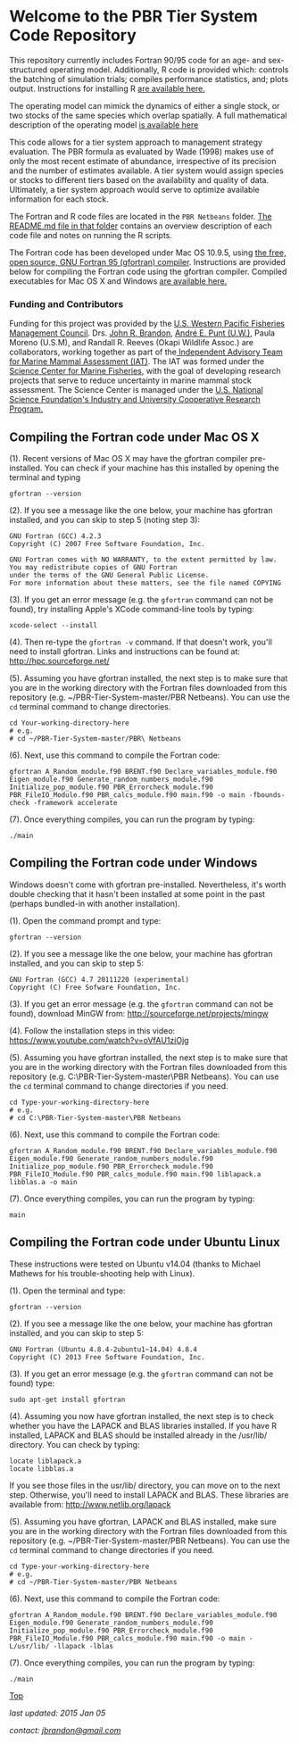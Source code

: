 # Welcome to the PBR Tier System Code Repository
This repository currently includes Fortran 90/95 code for an age- and sex-structured operating model. Additionally, R code is provided which: controls the batching of simulation trials; compiles performance statistics, and; plots output. Instructions for installing R  <a href="https://cran.r-project.org/" target="_blank">are available here.</a> 

The operating model can mimick the dynamics of either a single stock, or two stocks of the same species which overlap spatially. A full mathematical description of the operating model <a href="https://www.dropbox.com/sh/qga2x5sq2h41vfp/AADlfFXYeO9MjfjrRor4-Z1Ca?dl=0" target="_blank">is available here</a>

This code allows for a tier system approach to management strategy evaluation. The PBR formula as evaluated by Wade (1998) makes use of only the most recent estimate of abundance, irrespective of its precision and the number of estimates available. A tier system would assign species or stocks to different tiers based on the availability and quality of data. Ultimately, a tier system approach would serve to optimize available information for each stock.

The Fortran and R code files are located in the `PBR Netbeans` folder. <a href="https://github.com/John-Brandon/PBR-Tier-System/tree/master/PBR%20Netbeans" target="_blank">The README.md file in that folder</a> contains an overview description of each code file and notes on running the R scripts.  

The Fortran code has been developed under Mac OS 10.9.5, using <a href="https://gcc.gnu.org/wiki/GFortran" target="_blank">the free, open source, GNU Fortran 95 (gfortran) compiler</a>. Instructions are provided below for compiling the Fortran code using the gfortran compiler. Compiled executables for Mac OS X and Windows <a href="https://www.dropbox.com/sh/qga2x5sq2h41vfp/AADlfFXYeO9MjfjrRor4-Z1Ca?dl=0" target="_blank">are available here.</a> 

### Funding and Contributors
Funding for this project was provided by the <a href="http://www.wpcouncil.org/about-us/" target="_blank">U.S. Western Pacific Fisheries Management Council</a>. Drs. <a href="https://www.linkedin.com/in/john-brandon-b5690a26" target="_blank">John R. Brandon</a>, <a href="https://fish.uw.edu/faculty/andre-punt/" target="_blank">Andr&eacute; E. Punt (U.W.)</a>, Paula Moreno (U.S.M), and Randall R. Reeves (Okapi Wildlife Assoc.) are collaborators, working together as part of the<a href="http://gcrl.usm.edu/scemfis/marine.mammal.asssessment.team.php" target="_blank"> Independent Advisory Team for Marine Mammal Assessment (IAT)</a>. The IAT was formed under the <a href="http://scemfis.org/aboutus.html" target="_blank">Science Center for Marine Fisheries</a>, with the goal of developing research projects that serve to reduce uncertainty in marine mammal stock assessment. The Science Center is managed under the <a href="http://www.nsf.gov/eng/iip/iucrc/program.jsp" target="_blank">U.S. National Science Foundation's Industry and University Cooperative Research Program.</a> 

## Compiling the Fortran code under Mac OS X
(1). Recent versions of Mac OS X may have the gfortran compiler pre-installed. You can check if your machine has this installed by opening the terminal and typing
```shell
gfortran --version
``` 
(2). If you see a message like the one below, your machine has gfortran installed, and you can skip to step 5 (noting step 3):
```shell
GNU Fortran (GCC) 4.2.3
Copyright (C) 2007 Free Software Foundation, Inc.

GNU Fortran comes with NO WARRANTY, to the extent permitted by law.
You may redistribute copies of GNU Fortran
under the terms of the GNU General Public License.
For more information about these matters, see the file named COPYING
```
(3). If you get an error message (e.g. the `gfortran` command can not be found), try installing Apple's XCode command-line tools by typing:
```shell
xcode-select --install
```
(4). Then re-type the `gfortran -v` command. If that doesn't work, you'll need to install gfortran. Links and instructions can be found at: http://hpc.sourceforge.net/

(5). Assuming you have gfortran installed, the next step is to make sure that you are in the working directory with the Fortran files downloaded from this repository (e.g. ~/PBR-Tier-System-master/PBR Netbeans). You can use the `cd` terminal command to change directories.
```shell
cd Your-working-directory-here
# e.g.
# cd ~/PBR-Tier-System-master/PBR\ Netbeans
```
(6). Next, use this command to compile the Fortran code:
```shell
gfortran A_Random_module.f90 BRENT.f90 Declare_variables_module.f90 Eigen_module.f90 Generate_random_numbers_module.f90 Initialize_pop_module.f90 PBR_Errorcheck_module.f90 PBR_FileIO_Module.f90 PBR_calcs_module.f90 main.f90 -o main -fbounds-check -framework accelerate 
```
(7). Once everything compiles, you can run the program by typing:
```shell
./main
```

## Compiling the Fortran code under Windows
Windows doesn't come with gfortran pre-installed. Nevertheless, it's worth double checking that it hasn't been installed at some point in the past (perhaps bundled-in with another installation).  

(1). Open the command prompt and type: 
```shell
gfortran --version
```
(2). If you see a message like the one below, your machine has gfortran installed, and you can skip to step 5:
```shell
GNU Fortran (GCC) 4.7 20111220 (experimental)
Copyright (C) Free Sofware Foundation, Inc.
```
(3). If you get an error message (e.g. the `gfortran` command can not be found), download MinGW from: http://sourceforge.net/projects/mingw

(4). Follow the installation steps in this video: https://www.youtube.com/watch?v=oVfAU1ziOjg

(5). Assuming you have gfortran installed, the next step is to make sure that you are in the working directory with the Fortran files downloaded from this repository (e.g. C:\PBR-Tier-System-master\PBR Netbeans). You can use the `cd` terminal command to change directories if you need.
```shell
cd Type-your-working-directory-here
# e.g.
# cd C:\PBR-Tier-System-master\PBR Netbeans
```

(6). Next, use this command to compile the Fortran code:
```shell
gfortran A_Random_module.f90 BRENT.f90 Declare_variables_module.f90 Eigen_module.f90 Generate_random_numbers_module.f90 Initialize_pop_module.f90 PBR_Errorcheck_module.f90 PBR_FileIO_Module.f90 PBR_calcs_module.f90 main.f90 liblapack.a libblas.a -o main 
```

(7). Once everything compiles, you can run the program by typing:
```shell
main
```
## Compiling the Fortran code under Ubuntu Linux 
These instructions were tested on Ubuntu v14.04 (thanks to Michael Mathews for his trouble-shooting help with Linux). 

(1). Open the terminal and type: 
```shell
gfortran --version
```
(2). If you see a message like the one below, your machine has gfortran installed, and you can skip to step 5:
```shell
GNU Fortran (Ubuntu 4.8.4-2ubuntu1~14.04) 4.8.4
Copyright (C) 2013 Free Software Foundation, Inc.
```
(3). If you get an error message (e.g. the `gfortran` command can not be found) type:
```shell
sudo apt-get install gfortran
```
(4). Assuming you now have gfortran installed, the next step is to check whether you have the LAPACK and BLAS libraries installed. If you have R installed, LAPACK and BLAS should be installed already in the /usr/lib/ directory. You can check by typing:
```shell
locate liblapack.a
locate libblas.a
```
If you see those files in the usr/lib/ directory, you can move on to the next step. Otherwise, you'll need to install LAPACK and BLAS. These libraries are available from: http://www.netlib.org/lapack

(5). Assuming you have gfortran, LAPACK and BLAS installed, make sure you are in the working directory with the Fortran files downloaded from this repository (e.g. ~/PBR-Tier-System-master/PBR Netbeans). You can use the `cd` terminal command to change directories if you need.
```shell
cd Type-your-working-directory-here
# e.g.
# cd ~/PBR-Tier-System-master/PBR Netbeans
```
(6). Next, use this command to compile the Fortran code:
```shell
gfortran A_Random_module.f90 BRENT.f90 Declare_variables_module.f90 Eigen_module.f90 Generate_random_numbers_module.f90 Initialize_pop_module.f90 PBR_Errorcheck_module.f90 PBR_FileIO_Module.f90 PBR_calcs_module.f90 main.f90 -o main -L/usr/lib/ -llapack -lblas 
```
(7). Once everything compiles, you can run the program by typing:
```shell
./main
```

[Top](#welcome-to-the-pbr-tier-system-code-repository)

*last updated: 2015 Jan 05*

*contact: jbrandon@gmail.com*



